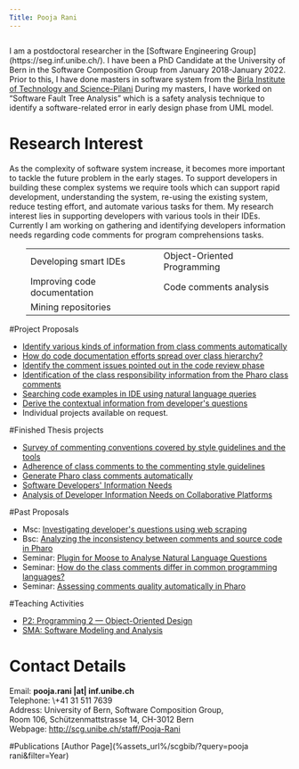 ```yaml
---
Title: Pooja Rani
---
```


<div class="contents column span-16"><p>I am a postdoctoral researcher in the [Software Engineering Group](https://seg.inf.unibe.ch/). I have been a PhD Candidate at the University of Bern in the Software Composition Group from January 2018-January 2022. Prior to this, I have done masters in software system from the 
    <a title="http://www.bits-pilani.ac.in” class=" external" href=" http://www.bits-pilani.ac.in">Birla Institute of Technology and Science-Pilani</a>
                                                                                                     During my masters, I have worked on “Software Fault Tree Analysis” which is a safety analysis technique to identify a software-related error in early design phase from UML model.</p>
<h1> Research Interest </h1>
<p>
As the complexity of software system increase, it becomes more important to tackle the future problem in the early stages.  To support developers in building these complex systems we require tools which can support rapid development, understanding the system, re-using the existing system, reduce testing effort, and automate various tasks for them. My research interest lies in supporting developers with various tools in their IDEs. 
Currently I am working on gathering and identifying developers information needs regarding code comments for program comprehensions tasks.
</p><div style="padding-left: 30px;"><p></p><table><tbody><tr><td>Developing smart IDEs</td><td> Object-Oriented Programming</td></tr><tr><td>Improving code documentation </td><td>Code comments analysis</td></tr><tr><td>Mining repositories</td></tr>
</tbody></table><p></p></div>                                        
                                                                                                <p></p>

#Project Proposals

-  [Identify various kinds of information from class comments automatically](http://scg.unibe.ch/wiki/projects/mastersbachelorsprojects/Identify-information-types-from-class-comments-automatically)
-  [How do code documentation efforts spread over class hierarchy?](http://scg.unibe.ch/wiki/projects/mastersbachelorsprojects/How-code-documentation-efforts-spread-over-hierarchy?)
-  [Identify the comment issues pointed out in the code review phase](http://scg.unibe.ch/wiki/projects/mastersbachelorsprojects/Identify-comments-related-issues-in-code-review)
-  [Identification of the class responsibility information from the Pharo class comments](http://scg.unibe.ch/wiki/projects/mastersbachelorsprojects/Identification-of-the-class-responsibilty-information-from-the-Pharo-class-comment)
-  [Searching code examples in IDE using natural language queries]( http://scg.unibe.ch/wiki/projects/mastersbachelorsprojects/Searching-code-examples-in-IDE)
-  [Derive the contextual information from developer's questions](http://scg.unibe.ch/wiki/projects/mastersbachelorsprojects/Derive-the-context)
-  Individual projects available on request.

#Finished Thesis projects

- [Survey of commenting conventions covered by style guidelines and the tools](http://scg.unibe.ch/wiki/projects/mastersbachelorsprojects/Commenting-conventions-in-style-guidelines-style-checkers)
-  [Adherence of class comments to the commenting style guidelines](http://scg.unibe.ch/wiki/projects/mastersbachelorsprojects/Adherence-of-class-comments-style-guidelines)
-  [ Generate Pharo class comments automatically](http://scg.unibe.ch/wiki/projects/mastersbachelorsprojects/Automatically-generate-Pharo-class-comments)
-  [Software Developers' Information Needs](http://scg.unibe.ch/archive/projects/Rich19a.pdf)
-  [Analysis of Developer Information Needs on Collaborative Platforms](http://scg.unibe.ch/archive/masters/Birr20a.pdf)

#Past Proposals

-  Msc: [Investigating developer's questions using web scraping](http://scg.unibe.ch/wiki/projects/mastersbachelorsprojects/Investigating-developer___s-questions-using-web-scraping)
-  Bsc: [Analyzing the inconsistency between comments and source code in Pharo](http://scg.unibe.ch/wiki/projects/mastersbachelorsprojects/Analyzing-the-inconsistency-between-comments-and-source-code-in-Pharo)
-  Seminar: [Plugin for Moose to Analyse Natural Language Questions](http://scg.unibe.ch/wiki/projects/archive/Moose-plugin-for-nlp)
-  Seminar: [How do the class comments differ in common programming languages?](http://scg.unibe.ch/wiki/projects/mastersbachelorsprojects/How-class-comments-differ-in-common-programming-languages?)
-  Seminar: [Assessing comments quality automatically  in Pharo](http://scg.unibe.ch/wiki/projects/mastersbachelorsprojects/Assess-quality-of-pharo-comments)


#Teaching Activities

-  [P2: Programming 2 &mdash; Object-Oriented Design](http://scg.unibe.ch/teaching/p2)
-  [SMA: Software Modeling and Analysis](http://scg.unibe.ch/teaching/sma)

<h1> Contact Details</h1>
<dl><dt> Email: <strong>pooja.rani |at| inf.unibe.ch</strong></dt><dt> Telephone: \+41 31 511 7639</dt><dt> Address: University of Bern, Software Composition Group,<br /> Room 106, Schützenmattstrasse 14, CH-3012 Bern</dt><dt> Webpage: <a title="http://scg.unibe.ch/staff/Pooja-Rani" class="external" href="http://scg.unibe.ch/staff/Pooja-Rani">http://scg.unibe.ch/staff/Pooja-Rani</a></dt></dl>
                                                                                                
#Publications
[Author Page](%assets_url%/scgbib/?query=pooja rani&filter=Year)                                                             
</div>

